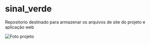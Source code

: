 # sinal_verde
Repositorio destinado para armazenar os arquivos de site do projeto e aplicação web

![Foto projeto](URL_da_Imagem)